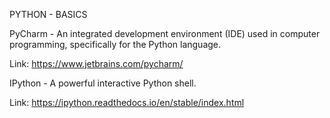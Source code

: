 PYTHON - BASICS
 
PyCharm - An integrated development environment (IDE) used in computer programming, specifically for the Python language. 

Link: https://www.jetbrains.com/pycharm/

IPython - A powerful interactive Python shell. 

Link: https://ipython.readthedocs.io/en/stable/index.html
